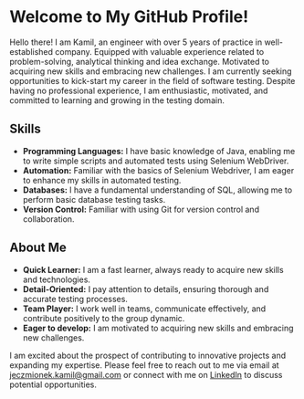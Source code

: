 # Welcome to My GitHub Profile!

Hello there! I am Kamil, an engineer with over 5 years of practice in well-established company. Equipped with valuable experience related to problem-solving, analytical thinking and idea exchange. Motivated to acquiring new skills and embracing new challenges. I am currently seeking opportunities to kick-start my career in the field of software testing. Despite having no professional experience, I am enthusiastic, motivated, and committed to learning and growing in the testing domain.

## Skills

- **Programming Languages:** I have basic knowledge of Java, enabling me to write simple scripts and automated tests using Selenium WebDriver.
- **Automation:** Familiar with the basics of Selenium Webdriver, I am eager to enhance my skills in automated testing.
- **Databases:** I have a fundamental understanding of SQL, allowing me to perform basic database testing tasks.
- **Version Control:** Familiar with using Git for version control and collaboration.

## About Me

- **Quick Learner:** I am a fast learner, always ready to acquire new skills and technologies.
- **Detail-Oriented:** I pay attention to details, ensuring thorough and accurate testing processes.
- **Team Player:** I work well in teams, communicate effectively, and contribute positively to the group dynamic.
- **Eager to develop:** I am motivated to acquiring new skills and embracing new challenges.

I am excited about the prospect of contributing to innovative projects and expanding my expertise. Please feel free to reach out to me via email at jeczmionek.kamil@gmail.com or connect with me on [LinkedIn](https://www.linkedin.com/in/kamil-jeczmionek/) to discuss potential opportunities.

